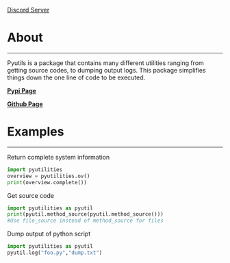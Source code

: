 [Discord Server](https://discord.gg/tb4XFNA9xK)

# About
---

Pyutils is a package that contains many different utilities ranging from getting source codes, to dumping output logs. This package simplifies things down the one line of code to be executed.

**[Pypi Page](https://pypi.org/project/pyutilities/)**

**[Github Page](https://github.com/GoodMusic8596/pythonutilities)**

# Examples
---

Return complete system information
```py
import pyutilities
overview = pyutilities.ov()
print(overview.complete())
```
Get source code
```py
import pyutilities as pyutil
print(pyutil.method_source(pyutil.method_source()))
#Use file_source instead of method_source for files
```

Dump output of python script
```py
import pyutilities as pyutil
pyutil.log("foo.py","dump.txt")
```